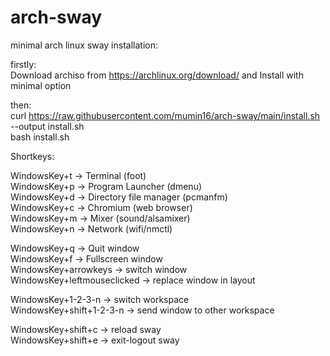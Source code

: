 # arch-sway
minimal arch linux sway installation:

firstly: <br />
Download archiso from https://archlinux.org/download/ and Install with minimal option

then: <br />
curl https://raw.githubusercontent.com/mumin16/arch-sway/main/install.sh --output install.sh<br />
bash install.sh

Shortkeys:<br />

WindowsKey+t -> Terminal (foot)<br />
WindowsKey+p -> Program Launcher (dmenu)<br />
WindowsKey+d -> Directory file manager (pcmanfm)<br />
WindowsKey+c -> Chromium (web browser)<br />
WindowsKey+m -> Mixer (sound/alsamixer)<br />
WindowsKey+n -> Network (wifi/nmctl)<br />

WindowsKey+q -> Quit window<br />
WindowsKey+f -> Fullscreen window<br />
WindowsKey+arrowkeys -> switch window<br />
WindowsKey+leftmouseclicked -> replace window in layout<br />

WindowsKey+1-2-3-n -> switch workspace<br />
WindowsKey+shift+1-2-3-n -> send window to other workspace<br />

WindowsKey+shift+c -> reload sway<br />
WindowsKey+shift+e -> exit-logout sway<br />

